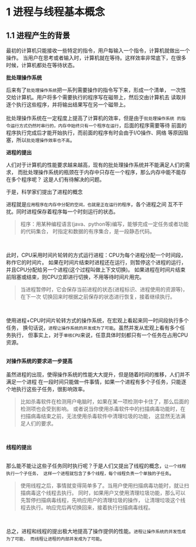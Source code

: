 # 1 进程与线程基本概念

## 1.1 进程产生的背景
最初的计算机只能接收一些特定的指令，用户每输入一个指令，计算机就做出一个操作。
当用户在思考或者输入时，计算机就在等待。这样效率非常底下，在很多时候，计算机都处在等待状态。
<br>

**批处理操作系统**<br>

后来有了`批处理操作系统`把一系列需要操作的指令写下来，形成一个清单，
一次性交给计算机。用户将多个需要执行的程序写在磁带上，然后交由计算机去
读取并逐个执行这些程序，并将输出结果写在另一个磁带上。<br><br>
批处理操作系统在一定程度上提高了计算机的效率，但是由于`批处理操作系统
的指令运行方式仍然时串行的，内存中始终只有一个程序在运行`，后面的程序需要等待
前面的程序执行完成后才能开始执行，而前面的程序有时会由于I/O操作、网络
等原因阻塞，所以`批处理操作效率也不高`。<br>

**进程的提出**<br>

人们对于计算机的性能要求越来越高，现有的批处理操作系统并不能满足人们的需求，
而批处理操作系统的瓶颈在于内存中只存在一个程序，那么内存中能不能存在多个程序呢？
这是人们有待解决的问题。<br>

于是，科学家们提出了进程的概念<br>

进程就是`应用程序在内存中分配的空间，也就是正在运行的程序`，各个进程之间
互不干扰。同时进程保存着程序每一个时刻运行的状态。<br>

> 程序：用某种编程语言(java、python等)编写，能够完成一定任务或者功能的代码集合，
>时指定和数据的有序集合，是一段静态代码。

<br>

此时，CPU采用时间片轮转的方式运行进程：CPU为每个进程分配一个时间段，称作它的时间片。
如果在时间片结束时进程还在运行，则暂停这个进程的运行，并且CPU分配给另一个进程(这个过程叫做上下文切换)。
如果进程在时间片结束前阻塞或结束，则CPU立即进行切换，不用等待时间片用完。<br>

>当进程暂停时，它会保存当前进程的状态(进程标识、进程使用的资源等)，在下一次
>切换回来时根据之前保存的状态进行恢复，接着继续执行。

<br>

使用进程+CPU时间片轮转方式的操作系统，在宏观上看起来同一时间段执行多个任务，
换句话说，`进程让操作系统的并发成为了可能`。虽然并发从宏观上看有多个任务执行，
但事实上，对于`单核CPU`来说，任意具体时刻都只有一个任务在占用CPU资源。<br><br>

**对操作系统的要求进一步提高**
<br><br>
虽然进程的出现，使得操作系统的性能大大提升，但是随着时间的推移，人们并不满足一个进程
在一段时间只能做一件事情，如果一个进程有多个子任务，只能逐个地执行这些子任务，很影响效率。
<br>
>比如杀毒软件在检测用户电脑时，如果在某一项检测中卡住了，那么后面的检测项也会受到影响。
>或者说当你使用杀毒软件中的扫描病毒功能时，在扫描病毒结束之前，无法使用杀毒软件中清理垃圾的功能，
>这显然无法满足人们的要求。

<br>

**线程的提出**
<br><br>

那么能不能让这些子任务同时执行呢？于是人们又提出了线程的概念，`让一个线程执行一个子任务，
这样一个进程就包含了多个线程，每个线程负责一个单独的子任务`。<br>

>使用线程之后，事情就变得简单多了。当用户使用扫描病毒功能时，就让扫描病毒这个线程去执行。
>同时，如果用户又使用清理垃圾功能，那么可以先暂停扫描病毒线程，先响应用户的清理垃圾的操作，
>让清理垃圾这个线程去执行。响应完后再切换回来，接着执行扫描病毒线程。

<br>

总之，进程和线程的提出极大地提高了操作提供的性能。`进程让操作系统的并发性成为了可能，
而线程让进程的内部并发成为了可能`。
<br>